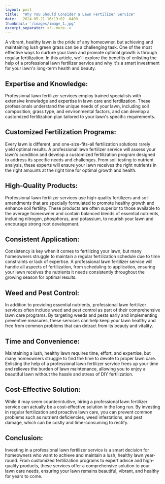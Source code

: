 ```yaml
---
layout: post
title:  "Why You Should Consider a Lawn Fertilizer Service"
date:   2024-05-21 16:13:02 -0400
thumbnail: '/images/image_1.jpg'
excerpt_separator: <!--more-->
---
```

A vibrant, healthy lawn is the pride of any homeowner, but achieving and maintaining lush green grass can be a challenging task. <!--more-->One of the most effective ways to nurture your lawn and promote optimal growth is through regular fertilization. In this article, we'll explore the benefits of enlisting the help of a professional lawn fertilizer service and why it's a smart investment for your lawn's long-term health and beauty.

## Expertise and Knowledge:
Professional lawn fertilizer services employ trained specialists with extensive knowledge and expertise in lawn care and fertilization. These professionals understand the unique needs of your lawn, including soil composition, grass type, and environmental factors, and can develop a customized fertilization plan tailored to your lawn's specific requirements.

## Customized Fertilization Programs:
Every lawn is different, and one-size-fits-all fertilization solutions rarely yield optimal results. A professional lawn fertilizer service will assess your lawn's condition and develop a customized fertilization program designed to address its specific needs and challenges. From soil testing to nutrient analysis, these experts will ensure your lawn receives the right nutrients in the right amounts at the right time for optimal growth and health.

## High-Quality Products:
Professional lawn fertilizer services use high-quality fertilizers and soil amendments that are specially formulated to promote healthy growth and enhance soil fertility. These products are often superior to those available to the average homeowner and contain balanced blends of essential nutrients, including nitrogen, phosphorus, and potassium, to nourish your lawn and encourage strong root development.

## Consistent Application:
Consistency is key when it comes to fertilizing your lawn, but many homeowners struggle to maintain a regular fertilization schedule due to time constraints or lack of expertise. A professional lawn fertilizer service will handle all aspects of fertilization, from scheduling to application, ensuring your lawn receives the nutrients it needs consistently throughout the growing season for optimal results.

## Weed and Pest Control:
In addition to providing essential nutrients, professional lawn fertilizer services often include weed and pest control as part of their comprehensive lawn care programs. By targeting weeds and pests early and implementing preventive measures, these services can help keep your lawn healthy and free from common problems that can detract from its beauty and vitality.

## Time and Convenience:
Maintaining a lush, healthy lawn requires time, effort, and expertise, but many homeowners struggle to find the time to devote to proper lawn care. Enlisting the help of a professional lawn fertilizer service frees up your time and relieves the burden of lawn maintenance, allowing you to enjoy a beautiful lawn without the hassle and stress of DIY fertilization.

## Cost-Effective Solution:
While it may seem counterintuitive, hiring a professional lawn fertilizer service can actually be a cost-effective solution in the long run. By investing in regular fertilization and proactive lawn care, you can prevent common problems such as nutrient deficiencies, weed infestations, and pest damage, which can be costly and time-consuming to rectify.

## Conclusion:
Investing in a professional lawn fertilizer service is a smart decision for homeowners who want to achieve and maintain a lush, healthy lawn year-round. From customized fertilization programs to expert advice and high-quality products, these services offer a comprehensive solution to your lawn care needs, ensuring your lawn remains beautiful, vibrant, and healthy for years to come.
